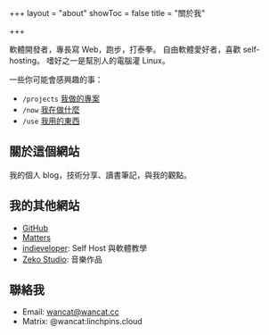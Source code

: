 +++
layout = "about"
showToc = false
title = "關於我"

+++

軟體開發者，專長寫 Web，跑步，打泰拳。
自由軟體愛好者，喜歡 self-hosting。
嗜好之一是幫別人的電腦灌 Linux。

一些你可能會感興趣的事：
* `/projects` [我做的專案](/projects)
* `/now` [我在做什麼](/now)  
* `/use` [我用的東西](/use)  

## 關於這個網站

我的個人 blog，技術分享、讀書筆記，與我的觀點。

## 我的其他網站

* [GitHub](https://github.com/lancatlin)
* [Matters](https://matters.news/@wancat/)
* [indieveloper](https://indie.tw): Self Host 與軟體教學
* [Zeko Studio](https://zeko.studio): 音樂作品

## 聯絡我

* Email: wancat@wancat.cc
* Matrix: @wancat:linchpins.cloud